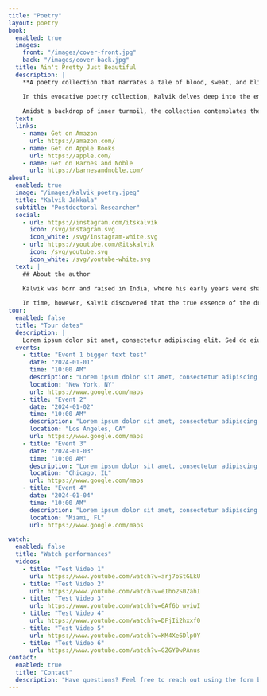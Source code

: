 ```yaml
---
title: "Poetry"
layout: poetry
book:
  enabled: true
  images: 
    front: "/images/cover-front.jpg"
    back: "/images/cover-back.jpg"
  title: Ain't Pretty Just Beautiful
  description: |
    **A poetry collection that narrates a tale of blood, sweat, and bliss**

    In this evocative poetry collection, Kalvik delves deep into the emotional landscapes of depression, anxiety, love, longing, and gratitude. With a unique poetic style that blends lyric, free verse, and blackout poetry, each poem captures the rawness of the human experience in a world overwhelmed by hustle culture and the distractions of social media. 
    
    Amidst a backdrop of inner turmoil, the collection contemplates the search for a sustainable sense of self, offering moments of respite found in nature and the simple act of being present. A profound exploration of the delicate balance between despair and healing, this work is both a reflection and a refuge for those navigating the complexities of modern life.
  text: 
  links:
    - name: Get on Amazon
      url: https://amazon.com/
    - name: Get on Apple Books
      url: https://apple.com/
    - name: Get on Barnes and Noble
      url: https://barnesandnoble.com/
about:
  enabled: true
  image: "/images/kalvik_poetry.jpeg"
  title: "Kalvik Jakkala"
  subtitle: "Postdoctoral Researcher"
  social:
    - url: https://instagram.com/itskalvik
      icon: /svg/instagram.svg
      icon_white: /svg/instagram-white.svg
    - url: https://youtube.com/@itskalvik
      icon: /svg/youtube.svg
      icon_white: /svg/youtube-white.svg
  text: |
    ## About the author

    Kalvik was born and raised in India, where his early years were shaped by a deep fascination with American culture and the promise of the "American Dream." At eighteen, he moved to the United States to pursue higher education, embarking on a decade-long journey in search of that dream. 
    
    In time, however, Kalvik discovered that the true essence of the dream was not something to chase but something to embody. Now a postdoctoral fellow at Texas A&M University, he spends his leisure time immersing himself in film photography, ballroom dancing, poetry, and the art of daydreaming.
tour:
  enabled: false
  title: "Tour dates"
  description: |
    Lorem ipsum dolor sit amet, consectetur adipiscing elit. Sed do eiusmod tempor incididunt ut labore et dolore magna aliqua. Ut enim ad minim veniam, quis nostrud exercitation ullamco laboris nisi ut aliquip ex ea commodo consequat.
  events:
    - title: "Event 1 bigger text test"
      date: "2024-01-01"
      time: "10:00 AM"
      description: "Lorem ipsum dolor sit amet, consectetur adipiscing elit."
      location: "New York, NY"
      url: https://www.google.com/maps
    - title: "Event 2"
      date: "2024-01-02"
      time: "10:00 AM"
      description: "Lorem ipsum dolor sit amet, consectetur adipiscing elit."
      location: "Los Angeles, CA"
      url: https://www.google.com/maps
    - title: "Event 3"
      date: "2024-01-03"
      time: "10:00 AM"
      description: "Lorem ipsum dolor sit amet, consectetur adipiscing elit."
      location: "Chicago, IL"
      url: https://www.google.com/maps
    - title: "Event 4"
      date: "2024-01-04"
      time: "10:00 AM"
      description: "Lorem ipsum dolor sit amet, consectetur adipiscing elit."
      location: "Miami, FL"
      url: https://www.google.com/maps

watch:
  enabled: false
  title: "Watch performances"
  videos:
    - title: "Test Video 1"
      url: https://www.youtube.com/watch?v=arj7oStGLkU
    - title: "Test Video 2"
      url: https://www.youtube.com/watch?v=eIho2S0ZahI
    - title: "Test Video 3"
      url: https://www.youtube.com/watch?v=6Af6b_wyiwI
    - title: "Test Video 4"
      url: https://www.youtube.com/watch?v=DFjIi2hxxf0
    - title: "Test Video 5"
      url: https://www.youtube.com/watch?v=KM4Xe6Dlp0Y
    - title: "Test Video 6"
      url: https://www.youtube.com/watch?v=GZGY0wPAnus
contact:
  enabled: true
  title: "Contact"
  description: "Have questions? Feel free to reach out using the form below:"
---
```


